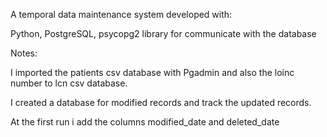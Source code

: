 A temporal data maintenance system developed with:

Python,
PostgreSQL,
psycopg2 library for communicate with the database

Notes:

I imported the patients csv database with Pgadmin and also the loinc number to lcn csv database.

I created a database for modified records and track the updated records.

At the first run i add the columns modified_date and deleted_date
